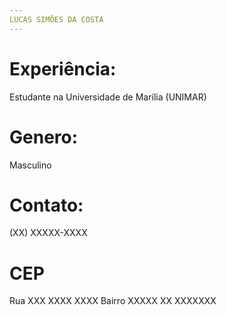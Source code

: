 ```yaml
---
LUCAS SIMÕES DA COSTA
---
```

# Experiência: 
Estudante na Universidade de Marília (UNIMAR)

# Genero: 
Masculino

# Contato: 
(XX) XXXXX-XXXX

# CEP
Rua XXX XXXX XXXX
Bairro XXXXX XX XXXXXXX


